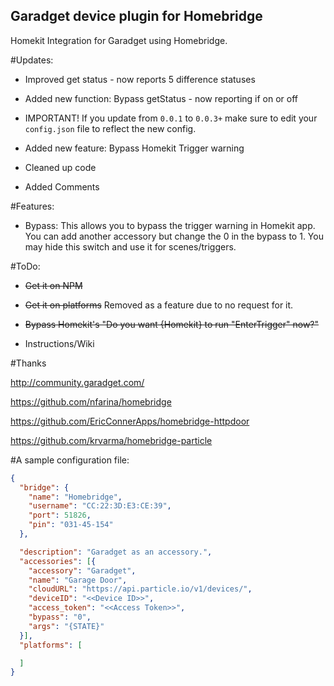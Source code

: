 **Garadget device plugin for Homebridge**
-------------------------------------
Homekit Integration for Garadget using Homebridge.

#Updates:

* Improved get status - now reports 5 difference statuses

* Added new function: Bypass getStatus - now reporting if on or off

* IMPORTANT! If you update from ```0.0.1``` to ```0.0.3+``` make sure to edit your ```config.json``` file to reflect the new config.

* Added new feature: Bypass Homekit Trigger warning

* Cleaned up code

* Added Comments


#Features:

* Bypass: This allows you to bypass the trigger warning in Homekit app. You can add another accessory but change the 0 in the bypass to 1. You may hide this switch and use it for scenes/triggers.

#ToDo:

* ~~Get it on NPM~~

* ~~Get it on platforms~~ Removed as a feature due to no request for it.

* ~~Bypass Homekit's "Do you want {Homekit} to run "EnterTrigger" now?"~~

* Instructions/Wiki

#Thanks

http://community.garadget.com/

https://github.com/nfarina/homebridge

https://github.com/EricConnerApps/homebridge-httpdoor

https://github.com/krvarma/homebridge-particle

#A sample configuration file:
```JSON
{
  "bridge": {
    "name": "Homebridge",
    "username": "CC:22:3D:E3:CE:39",
    "port": 51826,
    "pin": "031-45-154"
  },

  "description": "Garadget as an accessory.",
  "accessories": [{
    "accessory": "Garadget",
    "name": "Garage Door",
    "cloudURL": "https://api.particle.io/v1/devices/",
    "deviceID": "<<Device ID>>",
    "access_token": "<<Access Token>>",
	"bypass": "0",
	"args": "{STATE}"
  }],
  "platforms": [

  ]
}
```
